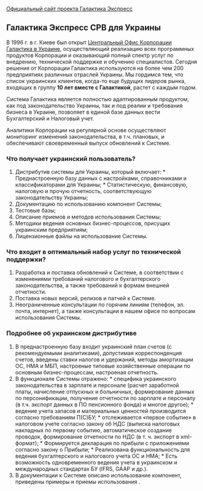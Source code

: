 [Официальный сайт проекта Галактика Экспресс](http://galaktika-express.ru/)


## Галактика Экспресс СРВ для Украины ##

В 1996 г. в г. Киеве был открыт [Центральный Офис Корпорации Галактика в Украине](http://galaktika.ru/company/office-ua.php), осуществляющий реализацию всех программных продуктов Корпорации и оказывающий полный спектр услуг по внедрению, технической поддержке и обучению специалистов.
Сегодня решения от Корпорации Галактика используются на более чем 200 предприятиях различных отраслей Украины. Мы гордимся тем, что список украинских клиентов, когда-то еще будущих лидеров рынка, входящих в группу **10 лет вместе с Галактикой**, растет с каждым годом.

Система Галактика является полностью адаптированным продуктом, как под законодательство Украины, так и под реалии и требования бизнеса в Украине, позволяет в единой базе данных вести Бухгалтерский и Налоговый учет.

Аналитики Корпорации на регулярной основе осуществляют мониторинг изменений законодательства, в т.ч. плановых, и обеспечивают своевременный выпуск обновлений к Системе.

### Что получает украинский пользователь? ###

  1. Дистрибутив системы для Украины, который включает:
    * Преднастроенную базу данных с настройками, справочниками и классификаторами для Украины;
    * Статистическую, финансовую, налоговую и прочую отчетность, соответствующую законодательству Украины;
  1. Документацию по использованию компонент Системы;
  1. Тестовые базы;
  1. Описание приемов и методов использования Системы;
  1. Методики ведения основных бизнес-процессов, присущих украинским предприятиям;
  1. Лицензионные файлы на использование Системы.

### Что входит в оптимальный набор услуг по технической поддержки? ###

  1. Разработка и поставка обновлений к Системе, в соответствии с изменениями требований налогового и бухгалтерского законодательства, а также требований к формам внешней отчетности.
  1. Поставка новых версий, релизов и патчей к Системе.
  1. Неограниченные консультации по горячим линиям (телефон, эл. почта, интернет), а также консультации в нашем офисе по вопросам использования Системы.

### Подробнее об украинском дистрибутиве ###

  1. В преднастроенную базу входит украинский план счетов (с рекомендуемыми аналитиками),  допустимая корреспонденция счетов, введены ставки налогов и удержаний, методы амортизации ОС, НМА и МБП, настроеные типовые хозяйственные операции по основным бизнес-процессам, настроеная отчетность.
  1. В функционале Системы отражено:
    * специфика украинского законодательства в зарплате и персонале (расчет заработной платы, начисление отпускных и больничных, формирование данных по персонификации, получение отчетности по зарплате и персоналу (в т.ч. экспорт данных в ПО пенсионного фонда) и многое другое);
    * ведение учета запасов и материальных ценностей производится согласно требованиям  П(С)БУ;
    * отслеживается «первое событие» в налоговом учете согласно закону об НДС (выписка налоговых накладных по первому событию, автоматическое создание проводок, формирование отчетности по НДС (в т. ч. экспорт в xml-формат);
    * Формируется декларация по прибыли с приложениями согласно закону о Прибыли;
    * Реализована функциональность для ведения бухгалтерского и налогового учета ОС и НМА;
    * Есть возможность одновременного ведения учета в украинском и международных стандартах БУ (IFRS, GAAP и др.).
  1. В документации к Системе описано использование компонент, приведены примеры и приемы использования .